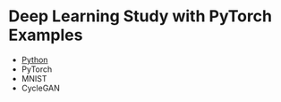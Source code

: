 # Deep Learning Study with PyTorch Examples

  - [Python](./0_Intro/Python.ipynb)
  - PyTorch
  - MNIST
  - CycleGAN

